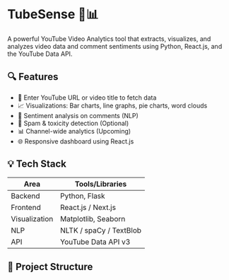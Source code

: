 # TubeSense 🎥📊

A powerful YouTube Video Analytics tool that extracts, visualizes, and analyzes video data and comment sentiments using Python, React.js, and the YouTube Data API.

## 🔍 Features

- 🔗 Enter YouTube URL or video title to fetch data
- 📈 Visualizations: Bar charts, line graphs, pie charts, word clouds
- 💬 Sentiment analysis on comments (NLP)
- 🚫 Spam & toxicity detection (Optional)
- 📊 Channel-wide analytics (Upcoming)
- 🌐 Responsive dashboard using React.js

## 💡 Tech Stack

| Area | Tools/Libraries |
|------|------------------|
| Backend | Python, Flask |
| Frontend | React.js / Next.js |
| Visualization | Matplotlib, Seaborn |
| NLP | NLTK / spaCy / TextBlob |
| API | YouTube Data API v3 |

## 📁 Project Structure

